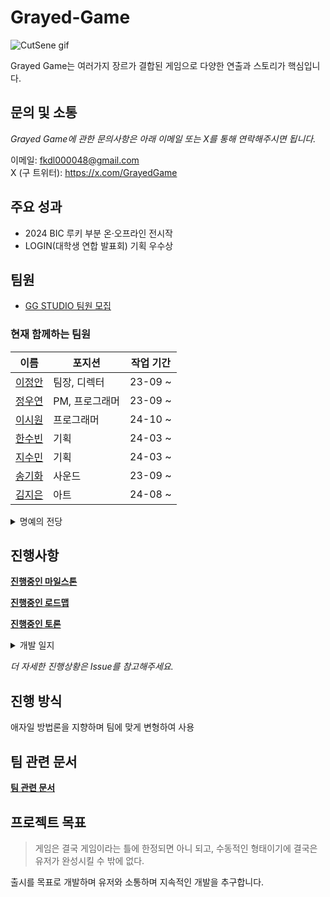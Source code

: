# Grayed-Game

![CutSene gif](https://github.com/user-attachments/assets/c66db4e4-e75d-4350-8168-768db4800578)

Grayed Game는 여러가지 장르가 결합된 게임으로 다양한 연출과 스토리가 핵심입니다.

## 문의 및 소통

*Grayed Game에 관한 문의사항은 아래 이메일 또는 X를 통해 연락해주시면 됩니다.*

이메일: <fkdl000048@gmail.com>  
X (구 트위터): https://x.com/GrayedGame

## 주요 성과

- 2024 BIC 루키 부분 온·오프라인 전시작
- LOGIN(대학생 연합 발표회) 기획 우수상

## 팀원

- [GG STUDIO 팀원 모집](https://spotty-paradox-c26.notion.site/GG-STUDIO-Grayed-Game-73066b3d217c4b4d802c0ae04b7495f3)

### 현재 함께하는 팀원

| 이름 | 포지션 | 작업 기간 |
|--------|--------|--------|
| [이정안](https://github.com/fkdl0048) | 팀장, 디렉터 | 23-09 ~ |
| [정우연](https://github.com/wooyn730) | PM, 프로그래머 | 23-09 ~ |
| [이시원](https://github.com/NearthYou) | 프로그래머 | 24-10 ~ |
| [한수빈](https://github.com/roweclaw) | 기획 | 24-03 ~ |
| [지수민](https://github.com/Sumindd) | 기획 | 24-03 ~ |
| [송기화](https://github.com/Songkihwa) | 사운드 | 23-09 ~ |
| [김지은](https://github.com/JIJI037) | 아트 | 24-08 ~ |

<details><summary>명예의 전당</summary>
<p>

| 이름 | 포지션 | 작업 기간 |
|--------|--------|--------|  
| [이동호](https://github.com/CreatorLDH) | 기획 | 23-09 ~ 24-02 |
| [송세화](https://github.com/yanggang3) | 아트 | 23-09 ~ 24-03 |
| [서민지](https://github.com/royalbluesm) | 아트 | 23-09 ~ 24-08 |
| [유이우](https://github.com/gomgom172) | 아트 | 24-03 ~ 24-08 |
| [김보민](https://github.com/vprwolf) | 아트 | 24-08 ~ 24-12 |
| [남현정](https://github.com/jeongopo) | 프로그래머 | 24-03 ~ 24-12 |

</p>
</details> 

## 진행사항

[**진행중인 마일스톤**](https://github.com/GG-Studio-990001/GameOver/milestones)

[**진행중인 로드맵**](https://github.com/orgs/GG-Studio-990001/projects/1)

[**진행중인 토론**](https://github.com/GG-Studio-990001/GameOver/discussions)

<details><summary>개발 일지</summary>
<p>

[개발 일지 [0]](https://fkdl0048.github.io/game/game_10/)  
[개발 일지 [1]](https://fkdl0048.github.io/game/game_12/)  
[개발 일지 [2]](https://fkdl0048.github.io/game/game_13/)  
[개발 일지 [3]](https://fkdl0048.github.io/game/game_14/)  
[개발 일지 [4]](https://fkdl0048.github.io/game/game_15/)  
[개발 일지 [5]](https://fkdl0048.github.io/game/game_16/)  
[개발 일지 [6]](https://fkdl0048.github.io/game/game_17/)  

</p>
</details> 

*더 자세한 진행상황은 Issue를 참고해주세요.*

## 진행 방식

애자일 방법론을 지향하며 팀에 맞게 변형하여 사용

## 팀 관련 문서

[**팀 관련 문서**](./Document/README.md)

## 프로젝트 목표

> 게임은 결국 게임이라는 틀에 한정되면 아니 되고, 수동적인 형태이기에 결국은 유저가 완성시킬 수 밖에 없다.

출시를 목표로 개발하며 유저와 소통하며 지속적인 개발을 추구합니다.
